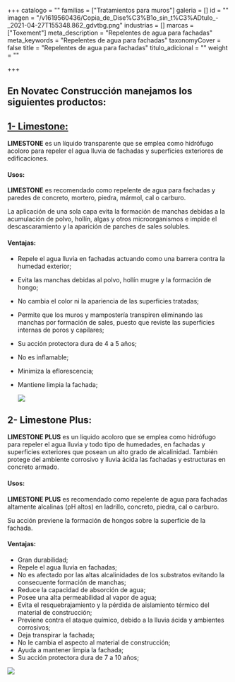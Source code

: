 +++
catalogo = ""
familias = ["Tratamientos para muros"]
galeria = []
id = ""
imagen = "/v1619560436/Copia_de_Dise%C3%B1o_sin_t%C3%ADtulo_-_2021-04-27T155348.862_gdvtbg.png"
industrias = []
marcas = ["Toxement"]
meta_description = "Repelentes de agua para fachadas"
meta_keywords = "Repelentes de agua para fachadas"
taxonomyCover = false
title = "Repelentes de agua para fachadas"
titulo_adicional = ""
weight = ""

+++
## En Novatec Construcción manejamos los siguientes productos:

## [**1- Limestone:**](https://www.toxement.com.co/productos/portafolio-productos/tratamientos-para-muros/repelentes-de-agua/?prodId=1364)

**LIMESTONE** es un líquido transparente que se emplea como hidrófugo acoloro para repeler el agua lluvia de fachadas y superficies exteriores de edificaciones.

#### **Usos:**

**LIMESTONE** es recomendado como repelente de agua para fachadas y paredes de concreto, mortero, piedra, mármol, cal o carburo.

La aplicación de una sola capa evita la formación de manchas debidas a la acumulación de polvo, hollín, algas y otros microorganismos e impide el descascaramiento y la aparición de parches de sales solubles.

#### **Ventajas:**

* Repele el agua lluvia en fachadas actuando como una barrera contra la humedad exterior;
* Evita las manchas debidas al polvo, hollín mugre y la formación de hongo;
* No cambia el color ni la apariencia de las superficies tratadas;
* Permite que los muros y mampostería transpiren eliminando las manchas por formación de sales, puesto que reviste las superficies internas de poros y capilares;
* Su acción protectora dura de 4 a 5 años;
* No es inflamable;
* Minimiza la eflorescencia;
* Mantiene limpia la fachada;

  ![](https://res.cloudinary.com/drnun7bay/image/upload/v1619560650/WhatsApp_Image_2021-04-27_at_15.41.32_xjtoh1.png)

## **2- Limestone Plus:**

**LIMESTONE PLUS** es un líquido acoloro que se emplea como hidrófugo para repeler el agua lluvia y todo tipo de humedades, en fachadas y superficies exteriores que posean un alto grado de alcalinidad. También protege del ambiente corrosivo y lluvia ácida las fachadas y estructuras en concreto armado.

#### **Usos:**

**LIMESTONE PLUS** es recomendado como repelente de agua para fachadas altamente alcalinas (pH altos) en ladrillo, concreto, piedra, cal o carburo.

Su acción previene la formación de hongos sobre la superficie de la fachada.

#### **Ventajas:**

* Gran durabilidad;
* Repele el agua lluvia en fachadas;
* No es afectado por las altas alcalinidades de los substratos evitando la consecuente formación de manchas;
* Reduce la capacidad de absorción de agua;
* Posee una alta permeabilidad al vapor de agua;
* Evita el resquebrajamiento y la pérdida de aislamiento térmico del material de construcción;
* Previene contra el ataque químico, debido a la lluvia ácida y ambientes corrosivos;
* Deja transpirar la fachada;
* No le cambia el aspecto al material de construcción;
* Ayuda a mantener limpia la fachada;
* Su acción protectora dura de 7 a 10 años;

![](https://res.cloudinary.com/drnun7bay/image/upload/v1619560822/WhatsApp_Image_2021-04-27_at_15.51.54_ohoemu.png)